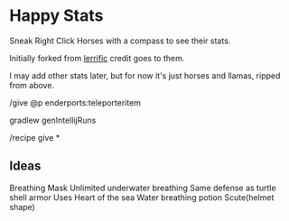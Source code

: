 # Happy Stats

Sneak Right Click Horses with a compass to see their stats.

Initially forked from [lerrific](https://github.com/lerrific/Horse-Stats) credit goes to them.

I may add other stats later, but for now it's just horses and llamas, ripped from above.

/give @p enderports:teleporteritem

gradlew genIntellijRuns

/recipe give <player> *


## Ideas

Breathing Mask
Unlimited underwater breathing
Same defense as turtle shell armor
Uses
Heart of the sea
Water breathing potion
Scute(helmet shape)
